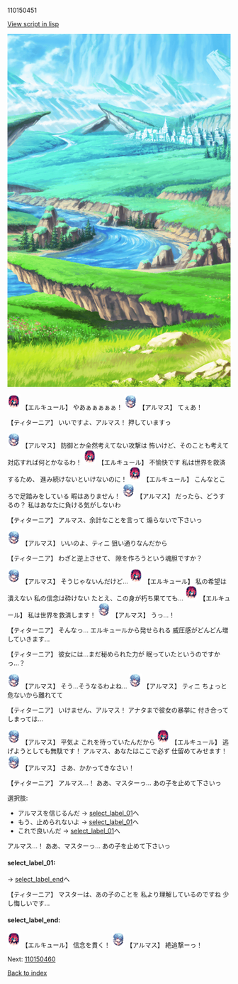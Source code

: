 110150451

[View script in lisp](../scripts/110150451.txt)

![plain.png](../images/backgrounds/plain.png)

<img src="../images/units/3202519.png" alt="3202519.png" height="34"/>
【エルキュール】
やあぁぁぁぁぁ！

<img src="../images/units/3103811.png" alt="3103811.png" height="34"/>
【アルマス】
てぇあ！

【ティターニア】
いいですよ、アルマス！
押していますっ

<img src="../images/units/3103811.png" alt="3103811.png" height="34"/>
【アルマス】
防御とか全然考えてない攻撃は
怖いけど、そのことも考えて
対応すれば何とかなるわ！

<img src="../images/units/3202519.png" alt="3202519.png" height="34"/>
【エルキュール】
不愉快です
私は世界を救済するため、
進み続けないといけないのに！

<img src="../images/units/3202519.png" alt="3202519.png" height="34"/>
【エルキュール】
こんなところで足踏みをしている
暇はありません！

<img src="../images/units/3103811.png" alt="3103811.png" height="34"/>
【アルマス】
だったら、どうするの？
私はあなたに負ける気がしないわ

【ティターニア】
アルマス、余計なことを言って
煽らないで下さいっ

<img src="../images/units/3103811.png" alt="3103811.png" height="34"/>
【アルマス】
いいのよ、ティニ
狙い通りなんだから

【ティターニア】
わざと逆上させて、
隙を作ろうという魂胆ですか？

<img src="../images/units/3103811.png" alt="3103811.png" height="34"/>
【アルマス】
そうじゃないんだけど…

<img src="../images/units/3202519.png" alt="3202519.png" height="34"/>
【エルキュール】
私の希望は潰えない
私の信念は砕けない
たとえ、この身が朽ち果てても…

<img src="../images/units/3202519.png" alt="3202519.png" height="34"/>
【エルキュール】
私は世界を救済します！

<img src="../images/units/3103811.png" alt="3103811.png" height="34"/>
【アルマス】
うっ…！

【ティターニア】
そんなっ…
エルキュールから発せられる
威圧感がどんどん増していきます…

【ティターニア】
彼女には…まだ秘められた力が
眠っていたというのですかっ…？

<img src="../images/units/3103811.png" alt="3103811.png" height="34"/>
【アルマス】
そう…そうなるわよね…

<img src="../images/units/3103811.png" alt="3103811.png" height="34"/>
【アルマス】
ティニ
ちょっと危ないから離れてて

【ティターニア】
いけません、アルマス！
アナタまで彼女の暴挙に
付き合ってしまっては…

<img src="../images/units/3103811.png" alt="3103811.png" height="34"/>
【アルマス】
平気よ
これを待っていたんだから

<img src="../images/units/3202519.png" alt="3202519.png" height="34"/>
【エルキュール】
逃げようとしても無駄です！
アルマス、あなたはここで必ず
仕留めてみせます！

<img src="../images/units/3103811.png" alt="3103811.png" height="34"/>
【アルマス】
さあ、かかってきなさい！

【ティターニア】
アルマス…！
ああ、マスターっ…
あの子を止めて下さいっ

選択肢:
- アルマスを信じるんだ → [select_label_01](#select_label_01)へ
- もう、止められないよ → [select_label_01](#select_label_01)へ
- これで良いんだ → [select_label_01](#select_label_01)へ

アルマス…！
ああ、マスターっ…
あの子を止めて下さいっ

#### select_label_01:
 → [select_label_end](#select_label_end)へ

【ティターニア】
マスターは、あの子のことを
私より理解しているのですね
少し悔しいです…

#### select_label_end:

<img src="../images/units/3202519.png" alt="3202519.png" height="34"/>
【エルキュール】
信念を貫く！

<img src="../images/units/3103811.png" alt="3103811.png" height="34"/>
【アルマス】
絶追撃ーっ！

Next: [110150460](110150460.md)

[Back to index](index.md)
